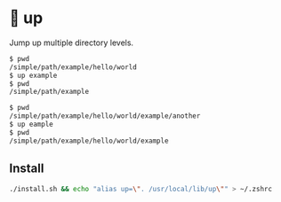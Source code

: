# 🦘 up

Jump up multiple directory levels.

```bash
$ pwd
/simple/path/example/hello/world
$ up example
$ pwd
/simple/path/example
```

```bash
$ pwd
/simple/path/example/hello/world/example/another
$ up eample
$ pwd
/simple/path/example/hello/world/example
```

## Install
```bash
./install.sh && echo "alias up=\". /usr/local/lib/up\"" > ~/.zshrc
```